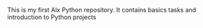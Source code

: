 This is my first Alx Python repository. It contains basics tasks and introduction to Python projects
